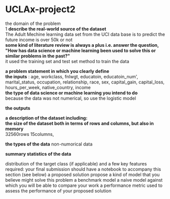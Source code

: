 # UCLAx-project2

the domain of the problem <br />
1 **describe the real-world source of the dataset** <br />
The Adult Mechine learning data set from the UCI data base is to predict the future income is over 50k or not <br />
**some kind of literature review is always a plus i.e. answer the question, "How has data science or machine learning been used to solve this or similar problems in the past?"**<br />
it used the training set and test set method to train the data 

**a problem statement in which you clearly define<br />
the inputs** : age, workclass, fnlwgt, educatoin, 
                    educatoin_num', marital_status, occupation, relationship, race, sex, 
                     capital_gain, capital_loss, hours_per_week, native_country, income <br />
**the type of data science or machine learning you intend to do** <br />
because the data was not numerical, so use the logistic model <br />

**the outputs** <br />



**a description of the dataset including:<br />
the size of the dataset both in terms of rows and columns, but also in memory**<br />
32560rows 15columns, 


**the types of the data** 
non-numorical data

**summary statistics of the data**








distribution of the target class (if applicable) and a few key features
required: your final submission should have a notebook to accompany this section (see below)
a proposed solution 
propose a kind of model that you believe might solve this problem
a benchmark model
a naive model against which you will be able to compare your work
a performance metric 
used to assess the performance of your proposed solution


